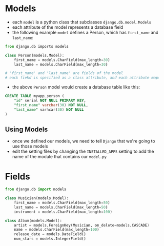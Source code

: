 # **Models**
- each `model` is a python class that subclasses `django.db.model.Models`
- each attribute of the model represents a database field
- the following example `model` defines a Person, which has `first_name` and `last_name`:
```python
from django.db imports models

class Person(models.Model):
    first_name = models.CharField(max_length=30)
    last_name = models.CharField(max_length=30)

# 'first_name' and 'last_name' are fields of the model
# each fiekd is specified as a class attribute, and each attribute maps to a database column
```
- the above `Person` model would create a database table like this:
```sql
CREATE TABLE myapp_person (
    "id" serial NOT NULL PRIMARY KEY,
    "first_name" varchar(30) NOT NULL,
    "last_name" varhcar(30) NOT NULL
)
```

## **Using Models**
- once we defined our models, we need to tell `Django` that we're going to use those models
- edit the setting files by changing the `INSTALLED_APPS` setting to add the name of the module that contains our `model.py`

# **Fields**
```python
from django.db import models

class Musician(models.Model):
    first_name = models.CharField(max_length=50)
    last_name = models.CharField(max_length=50)
    instrument = models.CharField(max_length=100)

class Album(models.Model):
    artist = models.ForeignKey(Musician, on_delete=models.CASCADE)
    name = models.CharField(max_length=100)
    release_date = models.DateField()
    num_stars = models.IntegerField()
```